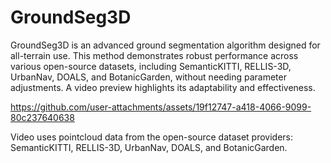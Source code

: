 # GroundSeg3D
GroundSeg3D is an advanced ground segmentation algorithm designed for all-terrain use. This method demonstrates robust performance across various open-source datasets, including SemanticKITTI, RELLIS-3D, UrbanNav, DOALS, and BotanicGarden, without needing parameter adjustments. A video preview highlights its adaptability and effectiveness.

https://github.com/user-attachments/assets/19f12747-a418-4066-9099-80c237640638

Video uses pointcloud data from the open-source dataset providers: SemanticKITTI, RELLIS-3D, UrbanNav, DOALS, and BotanicGarden.
